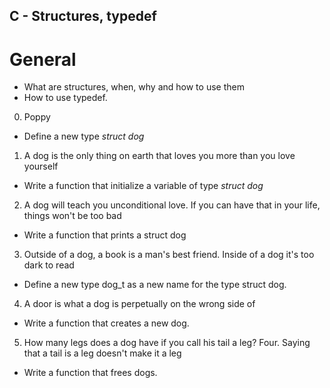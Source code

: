 ## C - Structures, typedef

# General
* What are structures, when, why and how to use them
* How to use typedef.

0. Poppy
- Define a new type *struct dog*

1. A dog is the only thing on earth that loves you more than you love yourself
- Write a function that initialize a variable of type *struct dog*

2. A dog will teach you unconditional love. If you can have that in your life, things won't be too bad
- Write a function that prints a struct dog

3. Outside of a dog, a book is a man's best friend. Inside of a dog it's too dark to read
- Define a new type dog_t as a new name for the type struct dog.

4. A door is what a dog is perpetually on the wrong side of
- Write a function that creates a new dog.

5. How many legs does a dog have if you call his tail a leg? Four. Saying that a tail is a leg doesn't make it a leg
- Write a function that frees dogs. 
